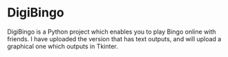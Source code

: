 # DigiBingo
DigiBingo is a Python project which enables you to play Bingo online with friends. I have uploaded the version that has text outputs, and will upload a graphical one which outputs in Tkinter.

